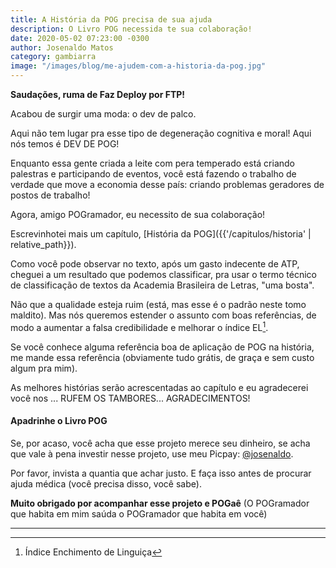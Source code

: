 ```yaml
---
title: A História da POG precisa de sua ajuda
description: O Livro POG necessida te sua colaboração!
date: 2020-05-02 07:23:00 -0300
author: Josenaldo Matos
category: gambiarra
image: "/images/blog/me-ajudem-com-a-historia-da-pog.jpg"
---
```


**Saudações, ruma de Faz Deploy por FTP!**

Acabou de surgir uma moda: o dev de palco.

Aqui não tem lugar pra esse tipo de degeneração cognitiva e moral! Aqui nós temos é DEV DE POG!

Enquanto essa gente criada a leite com pera temperado está criando palestras e participando de eventos, você está fazendo o trabalho de verdade que move a economia desse país: criando problemas geradores de postos de trabalho!

Agora, amigo POGramador, eu necessito de sua colaboração!

Escrevinhotei mais um capítulo, [História da POG]({{'/capitulos/historia' | relative_path}}).

Como você pode observar no texto, após um gasto indecente de ATP, cheguei a um resultado que podemos classificar, pra usar o termo técnico de classificação de textos da Academia Brasileira de Letras, "uma bosta".

Não que a qualidade esteja ruim (está, mas esse é o padrão neste tomo maldito). Mas nós queremos estender o assunto com boas referências, de modo a aumentar a falsa credibilidade e melhorar o índice EL[^fn-indice-el].

Se você conhece alguma referência boa de aplicação de POG na história, me mande essa referência (obviamente tudo grátis, de graça e sem custo algum pra mim).

As melhores histórias serão acrescentadas ao capítulo e eu agradecerei você nos ... RUFEM OS TAMBORES... AGRADECIMENTOS!

#### Apadrinhe o Livro POG

Se, por acaso, você acha que esse projeto merece seu dinheiro, se acha que vale à pena investir nesse projeto, use meu Picpay: [@josenaldo](https://picpay.me/josenaldo).

Por favor, invista a quantia que achar justo. E faça isso antes de procurar ajuda médica (você precisa disso, você sabe).

**Muito obrigado por acompanhar esse projeto e POGaê**
(O POGramador que habita em mim saúda o POGramador que habita em você)

---
[^fn-indice-el]: Índice Enchimento de Linguiça
